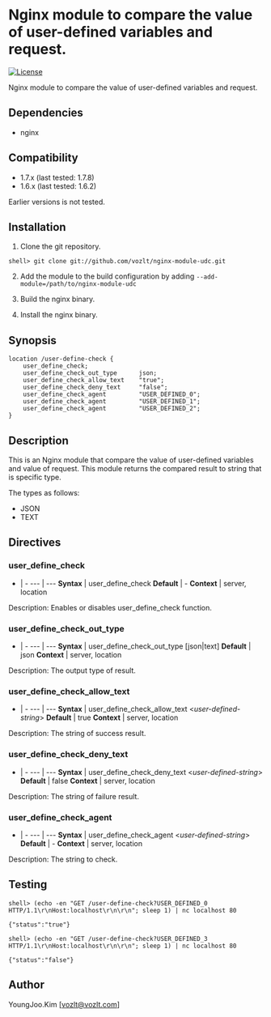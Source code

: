 Nginx module to compare the value of user-defined variables and request.
==========

[![License](http://img.shields.io/badge/license-BSD-brightgreen.svg)](https://github.com/vozlt/nginx-module-udc/blob/master/LICENSE)

Nginx module to compare the value of user-defined variables and request.

## Dependencies
* nginx

## Compatibility
* 1.7.x (last tested: 1.7.8)
* 1.6.x (last tested: 1.6.2)

Earlier versions is not tested.

## Installation

1. Clone the git repository.

  ```
  shell> git clone git://github.com/vozlt/nginx-module-udc.git
  ```

2. Add the module to the build configuration by adding 
  `--add-module=/path/to/nginx-module-udc`

3. Build the nginx binary.

4. Install the nginx binary.

## Synopsis

```Nginx
location /user-define-check {
    user_define_check;
    user_define_check_out_type      json;
    user_define_check_allow_text    "true";
    user_define_check_deny_text     "false";
    user_define_check_agent         "USER_DEFINED_0";
    user_define_check_agent         "USER_DEFINED_1";
    user_define_check_agent         "USER_DEFINED_2";
}
```

## Description
This is an Nginx module that compare the value of user-defined variables and value of request.
This module returns the compared result to string that is specific type.

The types as follows:
* JSON
* TEXT

## Directives

### user_define_check

-   | -
--- | ---
**Syntax**  | user_define_check
**Default** | -
**Context** | server, location

Description: Enables or disables user_define_check function.

### user_define_check_out_type

-   | -
--- | ---
**Syntax**  | user_define_check_out_type [json\|text]
**Default** | json
**Context** | server, location

Description: The output type of result.

### user_define_check_allow_text
 
-   | -
--- | ---
**Syntax**  | user_define_check_allow_text <*user-defined-string*>
**Default** | true
**Context** | server, location

Description: The string of success result.

### user_define_check_deny_text

-   | -
--- | ---
**Syntax**  | user_define_check_deny_text <*user-defined-string*>
**Default** | false
**Context** | server, location

Description: The string of failure result.

### user_define_check_agent

-   | -
--- | ---
**Syntax**  | user_define_check_agent <*user-defined-string*>
**Default** | -
**Context** | server, location

Description: The string to check.

## Testing

```
shell> (echo -en "GET /user-define-check?USER_DEFINED_0 HTTP/1.1\r\nHost:localhost\r\n\r\n"; sleep 1) | nc localhost 80
```
```
{"status":"true"}
```

```
shell> (echo -en "GET /user-define-check?USER_DEFINED_3 HTTP/1.1\r\nHost:localhost\r\n\r\n"; sleep 1) | nc localhost 80
```
```
{"status":"false"}
```

## Author
YoungJoo.Kim [<vozlt@vozlt.com>]

